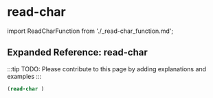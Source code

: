 # read-char

import ReadCharFunction from './_read-char_function.md';

<ReadCharFunction />

## Expanded Reference: read-char

:::tip
TODO: Please contribute to this page by adding explanations and examples
:::

```lisp
(read-char )
```
